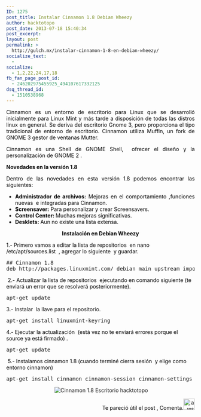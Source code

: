 ```yaml
---
ID: 1275
post_title: Instalar Cinnamon 1.8 Debian Wheezy
author: hacktotopo
post_date: 2013-07-18 15:40:34
post_excerpt:
layout: post
permalink: >
  http://gulch.mx/instalar-cinnamon-1-8-en-debian-wheezy/
socialize_text:
  - 
socialize:
  - 1,2,22,24,17,18
fb_fan_page_post_id:
  - 246202975455925_494107617332125
dsq_thread_id:
  - 1510538968
---
```

<p style="text-align: justify;"><span style="color: #000000;">Cinnamon es un entorno de escritorio para Linux que se desarrolló inicialmente para Linux Mint y más tarde a disposición de todas las distros linux en general. Se deriva del escritorio Gnome 3, pero proporciona el tipo tradicional de entorno de escritorio. Cinnamon utiliza Muffin, un fork de GNOME 3 gestor de ventanas Mutter.</span></p>
<p style="text-align: justify;"><span style="color: #000000;">Cinnamon es una Shell de GNOME Shell,  ofrecer el diseño y la personalización de GNOME 2 .</span></p>
<span style="color: #000000;"><strong>Novedades en la versión 1.8</strong></span>
<p style="text-align: justify;"><span style="color: #000000;">Dentro de las novedades en esta versión 1.8 podemos encontrar las siguientes:</span></p>

<ul>
	<li style="text-align: justify;"><span style="color: #000000;"><strong><span style="line-height: 13px;">Administrador de archivos:</span></strong><span style="line-height: 13px;"> Mejoras en el comportamiento ,funciones nuevas  e integradas para Cinnamon.</span></span></li>
	<li style="text-align: justify;"><span style="color: #000000;"><strong>Screensaver:</strong> Para personalizar y crear Screensavers.</span></li>
	<li style="text-align: justify;"><span style="color: #000000;"><strong>Control Center: </strong>Muchas mejoras significativas.</span></li>
	<li style="text-align: justify;"><span style="color: #000000;"><strong>Desklets: </strong>Aun no existe una lista extensa.</span></li>
</ul>
<p style="text-align: center;"><span style="color: #000000;"><strong>Instalación en Debian Wheezy</strong></span></p>
<p style="text-align: left;"><span style="color: #000000;">1.- Primero vamos a editar la lista de repositorios  en nano /etc/apt/sources.list  , agregar lo siguiente  y guardar. </span></p>

<pre class="lang:sh decode:true">## Cinnamon 1.8 
deb http://packages.linuxmint.com/ debian main upstream import</pre>
<span style="color: #000000;"> 2.- Actualizar la lista de repositorios  ejecutando en comando siguiente (te enviará un error que se resolverá posteriormente).</span>
<pre class="lang:sh decode:true">apt-get update</pre>
3.- Instalar  la llave para el repositorio.
<pre class="lang:sh decode:true">apt-get install linuxmint-keyring</pre>
<span style="color: #000000;">4.- Ejecutar la actualización  (está vez no te enviará errores porque el source ya está firmado) .</span>
<pre>apt-get update</pre>
<span style="color: #000000;"> 5.- Instalamos cinnamon 1.8 (cuando terminé cierra sesión  y elige como entorno cinnamon)  </span>
<pre class="lang:sh decode:true">apt-get install cinnamon cinnamon-session cinnamon-settings</pre>
<p style="text-align: center;"> <img class="aligncenter size-large wp-image-1277" alt="Cinnamon 1.8 Escritorio hacktotopo" src="http://gulch.mx/wp-content/uploads/2013/07/Captura-de-pantalla-de-2013-07-18-004633-700x437.png" /></p>
<p style="text-align: center;"></p>
<p style="text-align: right;"><span style="color: #000000;">Te pareció útil el post , Comenta.</span><img class="size-full wp-image-1198 alignnone" alt="awsm" src="http://gulch.mx/wp-content/uploads/2013/06/awesome.png" width="30" height="30" /></p>